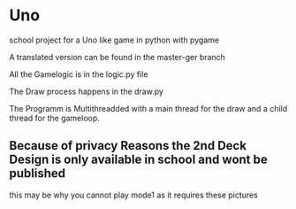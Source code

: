 # Uno

school project for a Uno like game in python with pygame

A translated version can be found in the master-ger branch

All the Gamelogic is in the logic.py file

The Draw process happens in the draw.py

The Programm is Multithreadded with a main thread for the draw and a child thread for the gameloop.

## Because of privacy Reasons the 2nd Deck Design is only available in school and wont be published
this may be why you cannot play mode1 as it requires these pictures
